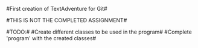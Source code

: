#First creation of TextAdventure for Git#

#THIS IS NOT THE COMPLETED ASSIGNMENT#

#TODO:#
#Create different classes to be used in the program#
#Complete 'program' with the created classes#
